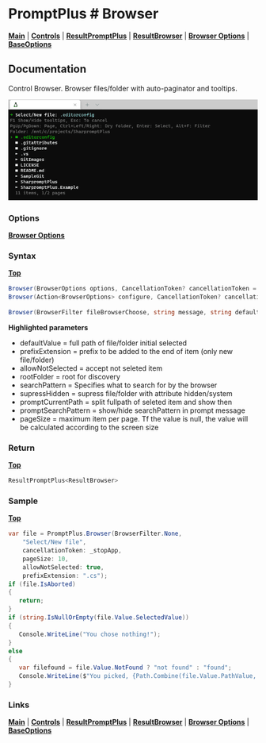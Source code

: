 # PromptPlus # Browser
[**Main**](index.md#help) | 
[**Controls**](index.md#apis) |
[**ResultPromptPlus**](resultpromptplus) |
[**ResultBrowser**](resultbrowser) |
[**Browser Options**](browseroptions) |
[**BaseOptions**](baseoptions)

## Documentation
Control Browser. Browser files/folder with auto-paginator and tooltips.

![](./images/Browser.gif)

### Options

[**Browser Options**](browseroptions)

### Syntax
[**Top**](#promptplus--browser)

```csharp
Browser(BrowserOptions options, CancellationToken? cancellationToken = null)
Browser(Action<BrowserOptions> configure, CancellationToken? cancellationToken = null)
```

```csharp
Browser(BrowserFilter fileBrowserChoose, string message, string defaultValue = null, string prefixExtension = null, bool allowNotSelected = false, string rootFolder = null, string searchPattern = null, int? pageSize = null, bool supressHidden = true, bool promptCurrentPath = true, bool promptSearchPattern = true, CancellationToken? cancellationToken = null)
```

**Highlighted parameters**
- defaultValue = full path of file/folder initial selected
- prefixExtension = prefix to be added to the end of item (only new file/folder)
- allowNotSelected = accept not seleted item
- rootFolder = root for discovery
- searchPattern = Specifies what to search for by the browser
- supressHidden = supress file/folder with attribute hidden/system
- promptCurrentPath = split fullpath of seleted item and show then
- promptSearchPattern = show/hide searchPattern in prompt message
- pageSize = maximum item per page. Tf the value is null, the value will be calculated according to the screen size 

### Return
[**Top**](#promptplus--browser)

```csharp
ResultPromptPlus<ResultBrowser>
```

### Sample
[**Top**](#promptplus--browser)

```csharp
var file = PromptPlus.Browser(BrowserFilter.None, 
    "Select/New file", 
    cancellationToken: _stopApp, 
    pageSize: 10, 
    allowNotSelected: true,
    prefixExtension: ".cs");
if (file.IsAborted)
{
   return;
}
if (string.IsNullOrEmpty(file.Value.SelectedValue))
{
   Console.WriteLine("You chose nothing!");
}
else
{
   var filefound = file.Value.NotFound ? "not found" : "found";
   Console.WriteLine($"You picked, {Path.Combine(file.Value.PathValue, file.Value.SelectedValue)} and {filefound}");
}
```

### Links
[**Main**](index.md#help) | 
[**Controls**](index.md#apis) |
[**ResultPromptPlus**](resultpromptplus) |
[**ResultBrowser**](resultbrowser) |
[**Browser Options**](browseroptions) |
[**BaseOptions**](baseoptions)
